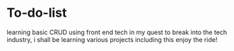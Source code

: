 # To-do-list
learning basic CRUD using front end tech
in my quest to break into the tech industry, i shall be learning various projects including this
enjoy the ride!
